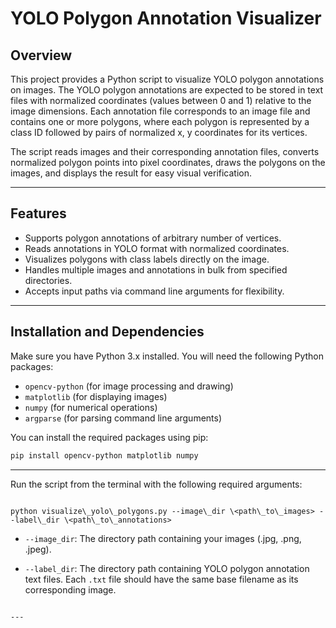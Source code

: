 # YOLO Polygon Annotation Visualizer

## Overview

This project provides a Python script to visualize YOLO polygon annotations on images. The YOLO polygon annotations are expected to be stored in text files with normalized coordinates (values between 0 and 1) relative to the image dimensions. Each annotation file corresponds to an image file and contains one or more polygons, where each polygon is represented by a class ID followed by pairs of normalized x, y coordinates for its vertices.

The script reads images and their corresponding annotation files, converts normalized polygon points into pixel coordinates, draws the polygons on the images, and displays the result for easy visual verification.

---

## Features

- Supports polygon annotations of arbitrary number of vertices.
- Reads annotations in YOLO format with normalized coordinates.
- Visualizes polygons with class labels directly on the image.
- Handles multiple images and annotations in bulk from specified directories.
- Accepts input paths via command line arguments for flexibility.

---

## Installation and Dependencies

Make sure you have Python 3.x installed. You will need the following Python packages:

- `opencv-python` (for image processing and drawing)
- `matplotlib` (for displaying images)
- `numpy` (for numerical operations)
- `argparse` (for parsing command line arguments)

You can install the required packages using pip:

```bash
pip install opencv-python matplotlib numpy
```
---

Run the script from the terminal with the following required arguments:

```

python visualize\_yolo\_polygons.py --image\_dir \<path\_to\_images> --label\_dir \<path\_to\_annotations>

```

- `--image_dir`: The directory path containing your images (.jpg, .png, .jpeg).

- `--label_dir`: The directory path containing YOLO polygon annotation text files. Each `.txt` file should have the same base filename as its corresponding image.
```

---

